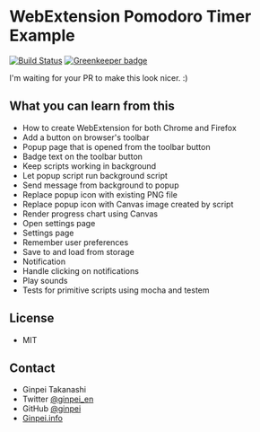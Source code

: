 # WebExtension Pomodoro Timer Example

[![Build Status](https://travis-ci.org/ginpei/webextension-pomodoro.svg?branch=master)](https://travis-ci.org/ginpei/webextension-pomodoro)
[![Greenkeeper badge](https://badges.greenkeeper.io/ginpei/webextension-pomodoro.svg)](https://greenkeeper.io/)

I'm waiting for your PR to make this look nicer. :)

## What you can learn from this

- How to create WebExtension for both Chrome and Firefox
- Add a button on browser's toolbar
- Popup page that is opened from the toolbar button
- Badge text on the toolbar button
- Keep scripts working in background
- Let popup script run background script
- Send message from background to popup
- Replace popup icon with existing PNG file
- Replace popup icon with Canvas image created by script
- Render progress chart using Canvas
- Open settings page
- Settings page
- Remember user preferences
- Save to and load from storage
- Notification
- Handle clicking on notifications
- Play sounds
- Tests for primitive scripts using mocha and testem

## License

- MIT

## Contact

- Ginpei Takanashi
- Twitter [@ginpei_en](http://twitter.com/ginpei_en)
- GitHub [@ginpei](https://github.com/ginpei/)
- [Ginpei.info](https://ginpei.info/#/)
